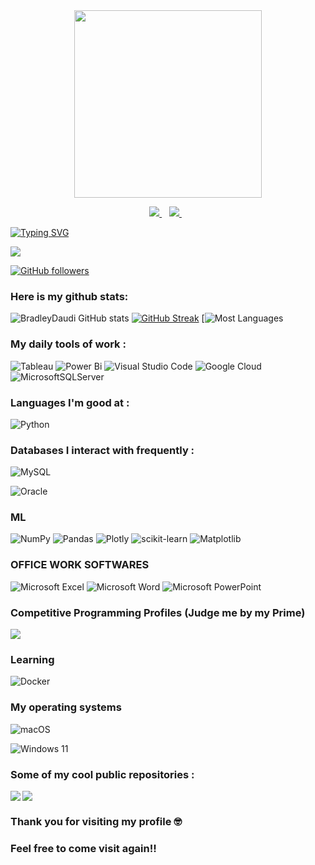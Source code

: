 <div id="header" align="center">
  <img src="https://media.giphy.com/media/dWesBcTLavkZuG35MI/giphy.gif" width="300"/>
</div>

 <p align="center">
 <a href="https://twitter.com/_____Dau_____">
    <img src="https://img.shields.io/badge/Twitter-1DA1F2?style=for-the-badge&logo=twitter&logoColor=white" />
  </a>&nbsp;&nbsp;
 <a href="https://www.linkedin.com/in/bradley-daudi-aa2ab564/">
    <img src="https://img.shields.io/badge/linkedin-%230077B5.svg?&style=for-the-badge&logo=linkedin&logoColor=white" />
  </a>&nbsp;&nbsp;
 </p>


[![Typing SVG](https://readme-typing-svg.herokuapp.com?font=Architects+Daughter&color=7AF79A&size=30&lines=Hello!+I+am+Bradley;I'm+a+Data+Analyst;And+I'm+looking+to+create.;meaningful+insights..;using+visualizations)](https://git.io/typing-svg)

<img src="https://profile-counter.glitch.me/BradleyDaudi/count.svg">

[![GitHub followers](https://img.shields.io/github/followers/BradleyDaudi.svg?style=social&label=Followers)](https://github.com/BradleyDaudi?tab=followers)

### Here is my github stats:

![BradleyDaudi GitHub stats](https://github-readme-stats.vercel.app/api?username=BradleyDaudi&show_icons=true&theme=radical) 
[![GitHub Streak](https://github-readme-streak-stats.herokuapp.com/?user=BradleyDaudi&theme=radical)](https://git.io/streak-stats) 
[![Most Languages](https://github-readme-stats.anuraghazra1.vercel.app/api/top-langs/?username=BradleyDaudi&theme=dark&hide_border=true&no-bg=true&no-frame=true&langs_count=10)


### My daily tools of work : 
![Tableau](https://img.shields.io/badge/Tableau-E97627?style=for-the-badge&logo=Tableau&logoColor=white)
![Power Bi](https://img.shields.io/badge/power_bi-F2C811?style=for-the-badge&logo=powerbi&logoColor=black)
![Visual Studio Code](https://img.shields.io/badge/Visual%20Studio%20Code-0078d7.svg?style=for-the-badge&logo=visual-studio-code&logoColor=white)
![Google Cloud](https://img.shields.io/badge/GoogleCloud-%234285F4.svg?style=for-the-badge&logo=google-cloud&logoColor=white)
![MicrosoftSQLServer](https://img.shields.io/badge/Microsoft%20SQL%20Server-CC2927?style=for-the-badge&logo=microsoft%20sql%20server&logoColor=white)


### Languages I'm good at :

![Python](https://img.shields.io/badge/Python-14354C?style=for-the-badge&logo=python&logoColor=white)

### Databases I interact with frequently : 
![MySQL](https://img.shields.io/badge/mysql-%2300f.svg?style=for-the-badge&logo=mysql&logoColor=white)

![Oracle](https://img.shields.io/badge/Oracle-F80000?style=for-the-badge&logo=oracle&logoColor=white)


 

### ML
![NumPy](https://img.shields.io/badge/numpy-%23013243.svg?style=for-the-badge&logo=numpy&logoColor=white)
	![Pandas](https://img.shields.io/badge/pandas-%23150458.svg?style=for-the-badge&logo=pandas&logoColor=white)
 ![Plotly](https://img.shields.io/badge/Plotly-%233F4F75.svg?style=for-the-badge&logo=plotly&logoColor=white)
 ![scikit-learn](https://img.shields.io/badge/scikit--learn-%23F7931E.svg?style=for-the-badge&logo=scikit-learn&logoColor=white)
 ![Matplotlib](https://img.shields.io/badge/Matplotlib-%23ffffff.svg?style=for-the-badge&logo=Matplotlib&logoColor=black)

  ### OFFICE WORK SOFTWARES
  ![Microsoft Excel](https://img.shields.io/badge/Microsoft_Excel-217346?style=for-the-badge&logo=microsoft-excel&logoColor=white)
  ![Microsoft Word](https://img.shields.io/badge/Microsoft_Word-2B579A?style=for-the-badge&logo=microsoft-word&logoColor=white)
  	![Microsoft PowerPoint](https://img.shields.io/badge/Microsoft_PowerPoint-B7472A?style=for-the-badge&logo=microsoft-powerpoint&logoColor=white)
   



### Competitive Programming Profiles (Judge me by my Prime) <!--https://home.aveek.io/GitHub-Profile-Badges/ -->

<a href="https://www.hackerrank.com/Bradohardy?hr_r=1">![](https://img.shields.io/badge/HackerRank-00EA64.svg?style=for-the-badge&logo=HackerRank&logoColor=white)</a>
<br>

<!-- Commenting out the badge code:
<a href="https://catalog-education.oracle.com/pls/certview/sharebadge?id=D8D12FBA8A082AC7BD593582E4FFDB276E881F5955F8BFC1EC7B4BF4A0C12216?hr_r=1">![](https://img.shields.io/badge/Oracle-00FF64.svg?style=for-the-badge&logo=Oracle&logoColor=red)</a>
<br>
-->


### Learning 
![Docker](https://img.shields.io/badge/Docker-2496ED.svg?style=for-the-badge&logo=Docker&logoColor=white)


### My operating systems
![macOS](https://img.shields.io/badge/mac%20os-000000?style=for-the-badge&logo=macos&logoColor=F0F0F0)

![Windows 11](https://img.shields.io/badge/Windows%2011-%230079d5.svg?style=for-the-badge&logo=Windows%2011&logoColor=white)


### Some of my cool public repositories :

<a href="https://github.com/BradleyDaudi/SALES-DATA-ANALYSIS-MERISKILL-PROJECT-/blob/main/SALES%20DASHBOARD.pdf">
  <!-- Change the `github-readme-stats.anuraghazra1.vercel.app` to `github-readme-stats.vercel.app`  -->
  <img align="center" src="https://github-readme-stats.vercel.app/api/pin/?username=BradleyDaudi&repo=SALES-DATA-ANALYSIS-MERISKILL-PROJECT-&theme=onedark" />
</a>  

<a href="Bank Dataset/Bank dashboard.pdf">
<img align="left" src="https://github-readme-stats.vercel.app/api/pin/?username=BradleyDaudi&repo=QUANTIUM-DATA-ANALYSIS&theme=onedark" />
</a>


### Thank you for visiting my profile 🤓 

### Feel free to come visit again!!



